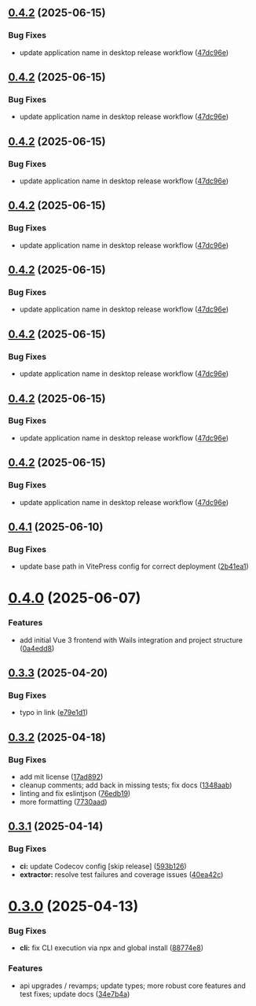 ## [0.4.2](https://github.com/manicinc/portapack/compare/v0.4.1...v0.4.2) (2025-06-15)


### Bug Fixes

* update application name in desktop release workflow ([47dc96e](https://github.com/manicinc/portapack/commit/47dc96e4a1d92541f498c084af930a41bc2628ef))

## [0.4.2](https://github.com/manicinc/portapack/compare/v0.4.1...v0.4.2) (2025-06-15)


### Bug Fixes

* update application name in desktop release workflow ([47dc96e](https://github.com/manicinc/portapack/commit/47dc96e4a1d92541f498c084af930a41bc2628ef))

## [0.4.2](https://github.com/manicinc/portapack/compare/v0.4.1...v0.4.2) (2025-06-15)


### Bug Fixes

* update application name in desktop release workflow ([47dc96e](https://github.com/manicinc/portapack/commit/47dc96e4a1d92541f498c084af930a41bc2628ef))

## [0.4.2](https://github.com/manicinc/portapack/compare/v0.4.1...v0.4.2) (2025-06-15)


### Bug Fixes

* update application name in desktop release workflow ([47dc96e](https://github.com/manicinc/portapack/commit/47dc96e4a1d92541f498c084af930a41bc2628ef))

## [0.4.2](https://github.com/manicinc/portapack/compare/v0.4.1...v0.4.2) (2025-06-15)


### Bug Fixes

* update application name in desktop release workflow ([47dc96e](https://github.com/manicinc/portapack/commit/47dc96e4a1d92541f498c084af930a41bc2628ef))

## [0.4.2](https://github.com/manicinc/portapack/compare/v0.4.1...v0.4.2) (2025-06-15)


### Bug Fixes

* update application name in desktop release workflow ([47dc96e](https://github.com/manicinc/portapack/commit/47dc96e4a1d92541f498c084af930a41bc2628ef))

## [0.4.2](https://github.com/manicinc/portapack/compare/v0.4.1...v0.4.2) (2025-06-15)


### Bug Fixes

* update application name in desktop release workflow ([47dc96e](https://github.com/manicinc/portapack/commit/47dc96e4a1d92541f498c084af930a41bc2628ef))

## [0.4.2](https://github.com/manicinc/portapack/compare/v0.4.1...v0.4.2) (2025-06-15)


### Bug Fixes

* update application name in desktop release workflow ([47dc96e](https://github.com/manicinc/portapack/commit/47dc96e4a1d92541f498c084af930a41bc2628ef))

## [0.4.1](https://github.com/manicinc/portapack/compare/v0.4.0...v0.4.1) (2025-06-10)


### Bug Fixes

* update base path in VitePress config for correct deployment ([2b41ea1](https://github.com/manicinc/portapack/commit/2b41ea1edae6d2185f34b1b595f6741e58ccd080))

# [0.4.0](https://github.com/manicinc/portapack/compare/v0.3.3...v0.4.0) (2025-06-07)


### Features

* add initial Vue 3 frontend with Wails integration and project structure ([0a4edd8](https://github.com/manicinc/portapack/commit/0a4edd8b7c14a15acaaf8554536fa1792eec8049))

## [0.3.3](https://github.com/manicinc/portapack/compare/v0.3.2...v0.3.3) (2025-04-20)


### Bug Fixes

* typo in link ([e79e1d1](https://github.com/manicinc/portapack/commit/e79e1d105f800550d067d62ec04d0af6888eb82d))

## [0.3.2](https://github.com/manicinc/portapack/compare/v0.3.1...v0.3.2) (2025-04-18)


### Bug Fixes

* add mit license ([17ad892](https://github.com/manicinc/portapack/commit/17ad89295c98eee56704841ae25670559874f4fb))
* cleanup comments; add back in missing tests; fix docs ([1348aab](https://github.com/manicinc/portapack/commit/1348aab5561842e29b6e434d6bb109780b95c486))
* linting and fix eslintjson ([76edb19](https://github.com/manicinc/portapack/commit/76edb19c96e563c778cadf06a00a27f7171041a2))
* more formatting ([7730aad](https://github.com/manicinc/portapack/commit/7730aadefc6310a58f483bfcdce2243e3279bdb2))

## [0.3.1](https://github.com/manicinc/portapack/compare/v0.3.0...v0.3.1) (2025-04-14)

### Bug Fixes

- **ci:** update Codecov config [skip release] ([593b126](https://github.com/manicinc/portapack/commit/593b1262183d05a9a7099463b6da0f4deb916576))
- **extractor:** resolve test failures and coverage issues ([40ea42c](https://github.com/manicinc/portapack/commit/40ea42cbdbeec67657225c50eb97ef0965cd2769))

# [0.3.0](https://github.com/manicinc/portapack/compare/v0.2.1...v0.3.0) (2025-04-13)

### Bug Fixes

- **cli:** fix CLI execution via npx and global install ([88774e8](https://github.com/manicinc/portapack/commit/88774e80d28d0ac9292906ac7454d4528a5396ec))

### Features

- api upgrades / revamps; update types; more robust core features and test fixes; update docs ([34e7b4a](https://github.com/manicinc/portapack/commit/34e7b4af55c6c934af8be0f1c43d427fd00a9594))
